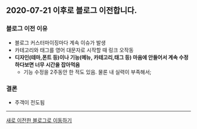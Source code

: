 ## 2020-07-21 이후로 블로그 이전합니다.

### 블로그 이전 이유

- 블로그 커스터마이징마다 계속 이슈가 발생
- 카테고리와 태그를 영어 대문자로 시작할 때 링크 오작동
- **디자인(테마,폰트 등)이나 기능(메뉴, 카테고리,태그 등) 마음에 안들어서 계속 수정하다보면 너무 시간을 잡아먹음**
  - 기능 수정을 2주동안 한 적도 있음. 물론 내 실력이 부족해서;

### 결론
- 주객이 전도됨

- - -

[새로 이전한 블로그로 이동하기](https://velog.io/@eliotjang)


